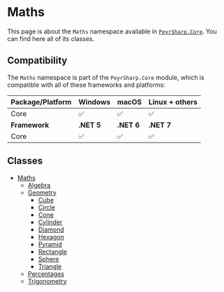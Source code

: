# Maths
This page is about the `Maths` namespace available in [`PeyrSharp.Core`](/core).
You can find here all of its classes.

## Compatibility

The `Maths` namespace is part of the `PeyrSharp.Core` module, which is compatible with all of these frameworks and platforms:

| Package/Platform 	| Windows 	| macOS 	| Linux + others 	|
|------------------	|---------	|-------	|----------------	|
| Core            	| ✅       	| ✅     	| ✅              	|
| **Framework**         | **.NET 5** | **.NET 6**  | **.NET 7** |
| Core            	| ✅       	| ✅     	| ✅              	|

## Classes

- [Maths](/core/maths.md)
    - [Algebra](/core/maths/algebra.md)
    - [Geometry](/core/maths/geometry)
        - [Cube](/core/maths/geometry/cube)
        - [Circle](/core/maths/geometry/circle)
        - [Cone](/core/maths/geometry/cone)
        - [Cylinder](/core/maths/geometry/cylinder)
        - [Diamond](/core/maths/geometry/diamond)
        - [Hexagon](/core/maths/geometry/hexagon)
        - [Pyramid](/core/maths/geometry/pyramid)
        - [Rectangle](/core/maths/geometry/rectangle)
        - [Sphere](/core/maths/geometry/sphere)
        - [Triangle](/core/maths/geometry/triangle)
    - [Percentages](/core/maths/percentages.md)
    - [Trigonometry](/core/maths/trigonometry.md)